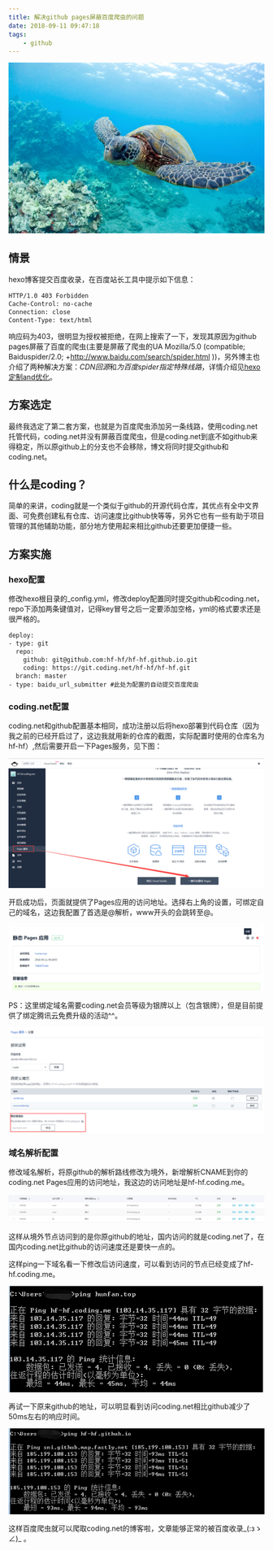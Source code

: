 ```yaml
---
title: 解决github pages屏蔽百度爬虫的问题
date: 2018-09-11 09:47:18
tags:
    - github
---
```


![homePage](/upload/homePage/20180911104701.jpg)
<!--more-->

## 情景
hexo博客提交百度收录，在百度站长工具中提示如下信息：

```
HTTP/1.0 403 Forbidden
Cache-Control: no-cache
Connection: close
Content-Type: text/html
```

响应码为403，很明显为授权被拒绝，在网上搜索了一下，发现其原因为github pages屏蔽了百度的爬虫(主要是屏蔽了爬虫的UA Mozilla/5.0 (compatible; Baiduspider/2.0; +http://www.baidu.com/search/spider.html ))，另外博主也介绍了两种解决方案：<em>CDN回源</em>和<em>为百度spider指定特殊线路</em>，详情介绍见[hexo定制and优化](https://kikoroc.com/2016/05/05/hexo-customize-and-optimization.html)。

## 方案选定
最终我选定了第二套方案，也就是为百度爬虫添加另一条线路，使用coding.net托管代码，coding.net并没有屏蔽百度爬虫，但是coding.net到底不如github来得稳定，所以原github上的分支也不会移除，博文将同时提交github和coding.net。

## 什么是coding？
简单的来讲，coding就是一个类似于github的开源代码仓库，其优点有全中文界面、可免费创建私有仓库、访问速度比github快等等，另外它也有一些有助于项目管理的其他辅助功能，部分地方使用起来相比github还要更加便捷一些。

## 方案实施

### hexo配置
修改hexo根目录的_config.yml，修改deploy配置同时提交github和coding.net，repo下添加两条键值对，记得key冒号之后一定要添加空格，yml的格式要求还是很严格的。

```
deploy:
- type: git
  repo: 
    github: git@github.com:hf-hf/hf-hf.github.io.git
    coding: https://git.coding.net/hf-hf/hf-hf.git
  branch: master
- type: baidu_url_submitter #此处为配置的自动提交百度爬虫
```

### coding.net配置
coding.net和github配置基本相同，成功注册以后将hexo部署到代码仓库（因为我之前的已经开启过了，这边我就用新的仓库的截图，实际配置时使用的仓库名为hf-hf）,然后需要开启一下Pages服务，见下图：

![github_pages_1.png](/upload/github-pages/github_pages_1.png)

开启成功后，页面就提供了Pages应用的访问地址。选择右上角的设置，可绑定自己的域名，这边我配置了首选是@解析，www开头的会跳转至@。

![github_pages_2.png](/upload/github-pages/github_pages_2.png)

PS：这里绑定域名需要coding.net会员等级为银牌以上（包含银牌），但是目前提供了绑定腾讯云免费升级的活动^^。

![github_pages_3.png](/upload/github-pages/github_pages_3.png)

### 域名解析配置

修改域名解析，将原github的解析路线修改为境外，新增解析CNAME到你的coding.net Pages应用的访问地址，我这边的访问地址是hf-hf.coding.me。

![github_pages_4.png](/upload/github-pages/github_pages_4.png)

这样从境外节点访问到的是你原github的地址，国内访问的就是coding.net了，在国内coding.net比github的访问速度还是要快一点的。

这样ping一下域名看一下修改后访问速度，可以看到访问的节点已经变成了hf-hf.coding.me。

![github_pages_5.png](/upload/github-pages/github_pages_5.png)

再试一下原来github的地址，可以明显看到访问coding.net相比github减少了50ms左右的响应时间。

![github_pages_6.png](/upload/github-pages/github_pages_6.png)

这样百度爬虫就可以爬取coding.net的博客啦，文章能够正常的被百度收录\_(:зゝ∠)\_ 。